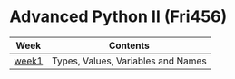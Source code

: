 # Advanced Python II (Fri456)

|Week|Contents|
|:---:|:---:|
|[week1](https://github.com/HUFS-Programming-2022/Haetbit_202001120/blob/main/week1.ipynb)|Types, Values, Variables and Names|
